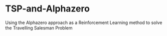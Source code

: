 # TSP-and-Alphazero
Using the Alphazero approach as a Reinforcement Learning method to solve the Travelling Salesman Problem
